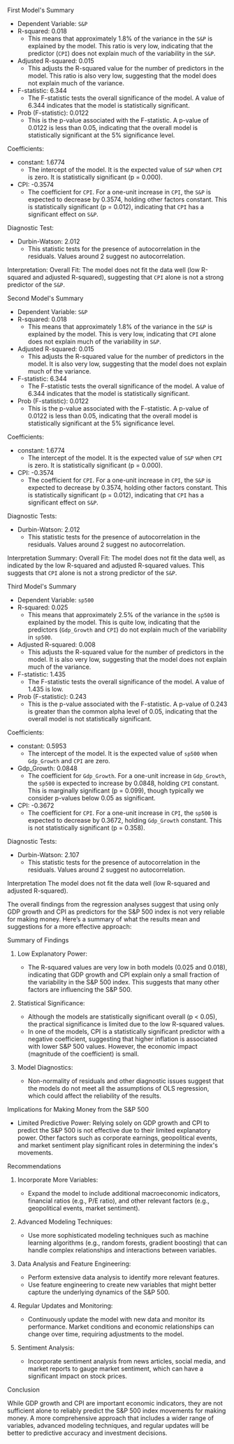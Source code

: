 First Model's Summary

- Dependent Variable: `S&P`
- R-squared: 0.018
  - This means that approximately 1.8% of the variance in the `S&P` is explained by the model. This ratio is very low, indicating that the predictor (`CPI`) does not explain much of the variability in the `S&P`.
- Adjusted R-squared: 0.015
  - This adjusts the R-squared value for the number of predictors in the model. This ratio is also very low, suggesting that the model does not explain much of the variance.
- F-statistic: 6.344
  - The F-statistic tests the overall significance of the model. A value of 6.344 indicates that the model is statistically significant.
- Prob (F-statistic): 0.0122
  - This is the p-value associated with the F-statistic. A p-value of 0.0122 is less than 0.05, indicating that the overall model is statistically significant at the 5% significance level.

 Coefficients:
- constant: 1.6774
  - The intercept of the model. It is the expected value of `S&P` when `CPI` is zero. It is statistically significant (p = 0.000).
- CPI: -0.3574
  - The coefficient for `CPI`. For a one-unit increase in `CPI`, the `S&P` is expected to decrease by 0.3574, holding other factors constant. This is statistically significant (p = 0.012), indicating that `CPI` has a significant effect on `S&P`.

 Diagnostic Test:
- Durbin-Watson: 2.012
  - This statistic tests for the presence of autocorrelation in the residuals. Values around 2 suggest no autocorrelation.

 Interpretation:
 Overall Fit: The model does not fit the data well (low R-squared and adjusted R-squared), suggesting that `CPI` alone is not a strong predictor of the `S&P`.


Second Model's Summary

- Dependent Variable: `S&P`
- R-squared: 0.018
  - This means that approximately 1.8% of the variance in the `S&P` is explained by the model. This is very low, indicating that `CPI` alone does not explain much of the variability in `S&P`.
- Adjusted R-squared: 0.015
  - This adjusts the R-squared value for the number of predictors in the model. It is also very low, suggesting that the model does not explain much of the variance.
- F-statistic: 6.344
  - The F-statistic tests the overall significance of the model. A value of 6.344 indicates that the model is statistically significant.
- Prob (F-statistic): 0.0122
  - This is the p-value associated with the F-statistic. A p-value of 0.0122 is less than 0.05, indicating that the overall model is statistically significant at the 5% significance level.

 Coefficients:
- constant: 1.6774
  - The intercept of the model. It is the expected value of `S&P` when `CPI` is zero. It is statistically significant (p = 0.000).
- CPI: -0.3574
  - The coefficient for `CPI`. For a one-unit increase in `CPI`, the `S&P` is expected to decrease by 0.3574, holding other factors constant. This is statistically significant (p = 0.012), indicating that `CPI` has a significant effect on `S&P`.

 Diagnostic Tests:
- Durbin-Watson: 2.012
  - This statistic tests for the presence of autocorrelation in the residuals. Values around 2 suggest no autocorrelation.

 Interpretation Summary:
 Overall Fit: The model does not fit the data well, as indicated by the low R-squared and adjusted R-squared values. This suggests that `CPI` alone is not a strong predictor of the `S&P`.


Third Model's Summary

- Dependent Variable: `sp500`
- R-squared: 0.025
  - This means that approximately 2.5% of the variance in the `sp500` is explained by the model. This is quite low, indicating that the predictors (`Gdp_Growth` and `CPI`) do not explain much of the variability in `sp500`.
- Adjusted R-squared: 0.008
  - This adjusts the R-squared value for the number of predictors in the model. It is also very low, suggesting that the model does not explain much of the variance.
- F-statistic: 1.435
  - The F-statistic tests the overall significance of the model. A value of 1.435 is low.
- Prob (F-statistic): 0.243
  - This is the p-value associated with the F-statistic. A p-value of 0.243 is greater than the common alpha level of 0.05, indicating that the overall model is not statistically significant.

Coefficients:
- constant: 0.5953
  - The intercept of the model. It is the expected value of `sp500` when `Gdp_Growth` and `CPI` are zero.
- Gdp_Growth: 0.0848
  - The coefficient for `Gdp_Growth`. For a one-unit increase in `Gdp_Growth`, the `sp500` is expected to increase by 0.0848, holding `CPI` constant. This is marginally significant (p = 0.099), though typically we consider p-values below 0.05 as significant.
- CPI: -0.3672
  - The coefficient for `CPI`. For a one-unit increase in `CPI`, the `sp500` is expected to decrease by 0.3672, holding `Gdp_Growth` constant. This is not statistically significant (p = 0.358).

Diagnostic Tests:
- Durbin-Watson: 2.107
  - This statistic tests for the presence of autocorrelation in the residuals. Values around 2 suggest no autocorrelation.

Interpretation
The model does not fit the data well (low R-squared and adjusted R-squared).


The overall findings from the regression analyses suggest that using only GDP growth and CPI as predictors for the S&P 500 index is not very reliable for making money. Here’s a summary of what the results mean and suggestions for a more effective approach:

 Summary of Findings

1. Low Explanatory Power:
   - The R-squared values are very low in both models (0.025 and 0.018), indicating that GDP growth and CPI explain only a small fraction of the variability in the S&P 500 index. This suggests that many other factors are influencing the S&P 500.

2. Statistical Significance:
   - Although the models are statistically significant overall (p < 0.05), the practical significance is limited due to the low R-squared values.
   - In one of the models, CPI is a statistically significant predictor with a negative coefficient, suggesting that higher inflation is associated with lower S&P 500 values. However, the economic impact (magnitude of the coefficient) is small.

3. Model Diagnostics:
   - Non-normality of residuals and other diagnostic issues suggest that the models do not meet all the assumptions of OLS regression, which could affect the reliability of the results.

 Implications for Making Money from the S&P 500

- Limited Predictive Power: Relying solely on GDP growth and CPI to predict the S&P 500 is not effective due to their limited explanatory power. Other factors such as corporate earnings, geopolitical events, and market sentiment play significant roles in determining the index's movements.

 Recommendations

1. Incorporate More Variables:
   - Expand the model to include additional macroeconomic indicators, financial ratios (e.g., P/E ratio), and other relevant factors (e.g., geopolitical events, market sentiment).

2. Advanced Modeling Techniques:
   - Use more sophisticated modeling techniques such as machine learning algorithms (e.g., random forests, gradient boosting) that can handle complex relationships and interactions between variables.

3. Data Analysis and Feature Engineering:
   - Perform extensive data analysis to identify more relevant features.
   - Use feature engineering to create new variables that might better capture the underlying dynamics of the S&P 500.

4. Regular Updates and Monitoring:
   - Continuously update the model with new data and monitor its performance. Market conditions and economic relationships can change over time, requiring adjustments to the model.

5. Sentiment Analysis:
   - Incorporate sentiment analysis from news articles, social media, and market reports to gauge market sentiment, which can have a significant impact on stock prices.

 Conclusion

While GDP growth and CPI are important economic indicators, they are not sufficient alone to reliably predict the S&P 500 index movements for making money. A more comprehensive approach that includes a wider range of variables, advanced modeling techniques, and regular updates will be better to predictive accuracy and investment decisions.
